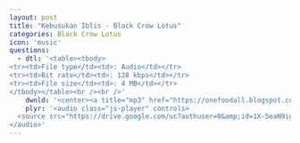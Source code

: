 ```yaml
---
layout: post
title: "Kebusukan Iblis - Black Crow Lotus"
categories: Black Crow Lotus
icon: 'music'
questions:
  - dtl: '<table><tbody>
<tr><td>File type</td><td>: Audio</td></tr>
<tr><td>Bit rate</td><td>: 128 kbps</td></tr>
<tr><td>File size</td><td>: 4 MB</td></tr>
</tbody></table><br /><br />'
    dwnld: '<center><a title="mp3" href="https://onefoodall.blogspot.com/2019/09/blog-post_15.html?u=U2FsdGVkX18PNv61dz7VVuUIrom%2BvB42ABKcD4YleK8kpB6Ibjvr9vfh38BO1kgHVunPuMlwE4M070zM68vWaj99gX%2B2bwqtGA9QOk8sY%2BdkGl0KfydcykrIQXVcKa%2BdhAy%2BHaluawdvl7Z9Mwau9lJ21ZWKr%2BF1WMNamDczTO3TheOnPdoJntCjF%2FqyzbN%2F" class="ut" target="_blank"><span class="feather-icon icon-download"> Download</span></a></center><br /><br />'
    plyr: '<audio class="js-player" controls>
  <source src="https://drive.google.com/uc?authuser=0&amp;id=1X-5eaN9igNZnBE_P2rP-v_bbcCytOJwo&amp;export=download" type="audio/mp3">
</audio>'
---
```

